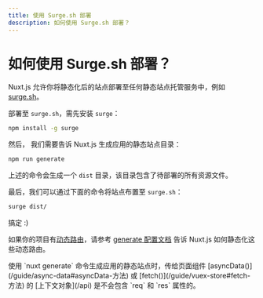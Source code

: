 ```yaml
---
title: 使用 Surge.sh 部署
description: 如何使用 Surge.sh 部署？
---
```


# 如何使用 Surge.sh 部署？

Nuxt.js 允许你将静态化后的站点部署至任何静态站点托管服务中，例如 [surge.sh](https://surge.sh/)。

部署至 `surge.sh`，需先安装 `surge`：

```bash
npm install -g surge
```

然后， 我们需要告诉 Nuxt.js 生成应用的静态站点目录：

```bash
npm run generate
```

上述的命令会生成一个 `dist` 目录，该目录包含了待部署的所有资源文件。

最后，我们可以通过下面的命令将站点布置至 `surge.sh`：

```bash
surge dist/
```

搞定 :)

如果你的项目有[动态路由](/guide/routing#动态路由)，请参考 [generate 配置文档](/api/configuration-generate) 告诉 Nuxt.js 如何静态化这些动态路由。

<div class="Alert">使用 `nuxt generate` 命令生成应用的静态站点时，传给页面组件 [asyncData()](/guide/async-data#asyncData-方法) 或 [fetch()](/guide/vuex-store#fetch-方法) 的 [上下文对象](/api) 是不会包含 `req` 和 `res` 属性的。</div>
